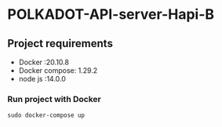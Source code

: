 # POLKADOT-API-server-Hapi-B

## Project requirements
- Docker :20.10.8
- Docker compose: 1.29.2
- node js :14.0.0


### Run project with Docker
```
sudo docker-compose up
```
